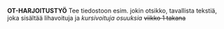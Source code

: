 **OT-HARJOITUSTYÖ**
Tee tiedostoon esim. jokin otsikko, tavallista tekstiä, joka sisältää lihavoituja ja *kursivoituja osuuksia*
~~viikko 1 takana~~
